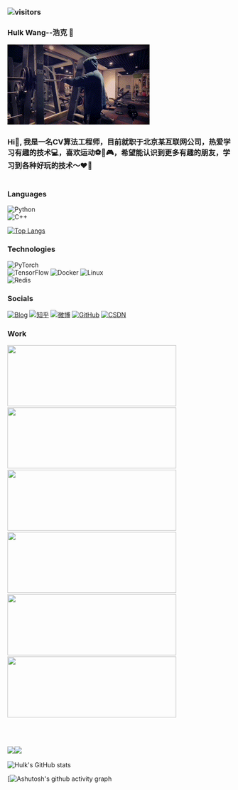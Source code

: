 ###  ![visitors](https://visitor-badge.glitch.me/badge?page_id=page.id&left_color=green&right_color=red)  
### Hulk Wang--浩克 🐸

![](https://raw.githubusercontent.com/TalkUHulk/TalkUHulk.github.io/main/images/about_small.gif)

### Hi👋, 我是一名CV算法工程师，目前就职于北京某互联网公司，热爱学习有趣的技术💻，喜欢运动⚽🏀🎮，希望能认识到更多有趣的朋友，学习到各种好玩的技术～❤️‍🔥<br><br>



### Languages

![Python](https://img.shields.io/badge/-Python-000?&logo=Python)  
![C++](https://img.shields.io/badge/-C++-000?&logo=c%2b%2b&logoColor=00599C)

[![Top Langs](https://github-readme-stats.vercel.app/api/top-langs/?username=TalkUHulk&layout=compact&theme=dark)](https://github.com/TalkUHulk)


### Technologies

![PyTorch](https://img.shields.io/badge/-PyTorch-000?&logo=PyTorch)  
![TensorFlow](https://img.shields.io/badge/-TensorFlow-000?&logo=TensorFlow)
![Docker](https://img.shields.io/badge/-Docker-000?&logo=Docker) 
![Linux](https://img.shields.io/badge/-Linux-000?&logo=Linux)  
![Redis](https://img.shields.io/badge/-Redis-000?&logo=Redis)


### Socials

[![Blog](https://img.shields.io/badge/Blog-www.hulk.show-green)](http://www.hulk.show/)
[![知乎](https://img.shields.io/badge/%E7%9F%A5%E4%B9%8E-TalkU%E6%B5%A9%E5%85%8B-blue)](https://www.zhihu.com/people/MisterAntebellum)
[![微博](https://img.shields.io/badge/%E5%BE%AE%E5%8D%9A-TalkU%E6%B5%A9%E5%85%8B-red)](https://weibo.com/311127773)
[![GitHub](https://img.shields.io/badge/GitHub-TalkUHulk-black)](https://github.com/TalkUHulk)
[![CSDN](https://img.shields.io/badge/CSDN-TalkU%E6%B5%A9%E5%85%8B-red)](https://blog.csdn.net/hyqwmxsh)


### Work

<a href="https://github.com/TalkUHulk/ai.deploy.box"><img width="380px" height="137px" src="https://github-readme-stats.vercel.app/api/pin/?username=TalkUHulk&repo=ai.deploy.box&cache_seconds=10&theme=tokyonight" alt="" /></a>
<a href="https://github.com/TalkUHulk/realworld-stylegan2-encoder"><img width="380px" height="137px" src="https://github-readme-stats.vercel.app/api/pin/?username=TalkUHulk&repo=realworld-stylegan2-encoder&cache_seconds=10&theme=highcontrast" alt="" /></a>
<a href="https://github.com/TalkUHulk/HulkFakeFace-pytorch"><img width="380px" height="137px" src="https://github-readme-stats.vercel.app/api/pin/?username=TalkUHulk&repo=HulkFakeFace-pytorch&cache_seconds=10&theme=radical" alt="" /></a>
<a href="https://github.com/TalkUHulk/Image-Animation-Turbo-Boost"><img width="380px"  height="137px" src="https://github-readme-stats.vercel.app/api/pin/?username=TalkUHulk&repo=Image-Animation-Turbo-Boost&cache_seconds=10&theme=merko" alt="" /></a>
<a href="https://github.com/TalkUHulk/encoder4editing-mobilenetv3"><img width="380px" height="137px" src="https://github-readme-stats.vercel.app/api/pin/?username=TalkUHulk&repo=encoder4editing-mobilenetv3&cache_seconds=10&theme=cobalt" alt="" /></a>
<a href="https://github.com/TalkUHulk/yolov4-TT100k"><img width="380px" height="137px" src="https://github-readme-stats.vercel.app/api/pin/?username=TalkUHulk&repo=yolov4-TT100k&cache_seconds=10&theme=gruvbox" alt="" /></a>

<br>
<br>


<a href="https://github.com/TalkUHulk"><img height="137px" src="https://github-readme-stats.vercel.app/api?username=talkuhulk&hide_title=true&hide_border=true&show_icons=true&include_all_commits=true&count_private=true&line_height=21&text_color=000&icon_color=000&bg_color=0,ea6161,ffc64d,fffc4d,52fa5a&theme=graywhite" /><!-- wi*quL3fcV --><img height="137px" src="https://github-readme-stats.vercel.app/api/top-langs/?username=talkuhulk&hide=html&hide_title=true&hide_border=true&layout=compact&langs_count=6&exclude_repo=comp426,Redventures-Movie-Quotes&text_color=000&icon_color=fff&bg_color=0,52fa5a,4dfcff,c64dff&theme=graywhite" /></a>

![Hulk's GitHub stats](https://github-readme-stats.vercel.app/api/?username=TalkUHulk&show_icons=true&title_color=fff&icon_color=79ff97&text_color=9f9f9f&bg_color=151515)


[![Ashutosh's github activity graph](https://github-readme-stats.vercel.app/api?username=TalkUHulk&include_all_commits=true)


<!--
**TalkUHulk/TalkUHulk** is a ✨ _special_ ✨ repository because its `README.md` (this file) appears on your GitHub profile.

Here are some ideas to get you started:

- 🔭 I’m currently working on ...
- 🌱 I’m currently learning ...
- 👯 I’m looking to collaborate on ...
- 🤔 I’m looking for help with ...
- 💬 Ask me about ...
- 📫 How to reach me: ...
- 😄 Pronouns: ...
- ⚡ Fun fact: ...
-->
